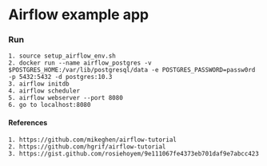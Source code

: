 # Airflow example app

### Run
    1. source setup_airflow_env.sh
    2. docker run --name airflow_postgres -v $POSTGRES_HOME:/var/lib/postgresql/data -e POSTGRES_PASSWORD=passw0rd -p 5432:5432 -d postgres:10.3
    3. airflow initdb
    4. airflow scheduler
    5. airflow webserver --port 8080
    6. go to localhost:8080

#### References
    1. https://github.com/mikeghen/airflow-tutorial
    2. https://github.com/hgrif/airflow-tutorial
    3. https://gist.github.com/rosiehoyem/9e111067fe4373eb701daf9e7abcc423

